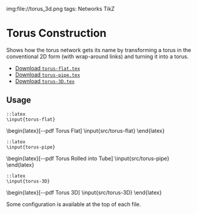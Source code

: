 img:file://torus_3d.png
tags: Networks
      TikZ

Torus Construction
==================

Shows how the torus network gets its name by transforming a torus in the
conventional 2D form (with wrap-around links) and turning it into a torus.

* [Download `torus-flat.tex`](file://src/torus-flat.tex)
* [Download `torus-pipe.tex`](file://src/torus-pipe.tex)
* [Download `torus-3D.tex`](file://src/torus-3D.tex)

Usage
-----

	::latex
	\input{torus-flat}

\begin{latex}[--pdf Torus Flat]
	\input{src/torus-flat}
\end{latex}

	::latex
	\input{torus-pipe}

\begin{latex}[--pdf Torus Rolled into Tube]
	\input{src/torus-pipe}
\end{latex}

	::latex
	\input{torus-3D}

\begin{latex}[--pdf Torus 3D]
	\input{src/torus-3D}
\end{latex}

Some configuration is available at the top of each file.

